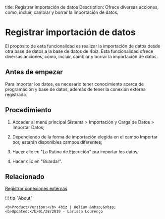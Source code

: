 title: Registrar importación de datos
Description: Ofrece diversas acciones, como, incluir, cambiar y borrar la importación de datos.
# Registrar importación de datos

El propósito de esta funcionalidad es realizar la importación de datos desde otra base de datos a la base de datos de 4biz.
Esta funcionalidad ofrece diversas acciones, como, incluir, cambiar y borrar la importación de datos.

Antes de empezar
----------------

Para importar los datos, es necesario tener conocimiento acerca de programación
y base de datos, además de tener la conexión externa registrada.

Procedimiento
-------------

1.  Acceder al menú principal Sistema \> Importación y Carga de Datos \>
    Importar Datos;

2.  Dependiendo de la forma de importación elegida en el campo Importar por,
    estarán disponibles campos diferentes;

3.  Hacer clic en "La Rutina de Ejecución" pra importar los datos;

4.  Hacer clic en "Guardar".

Relacionado
-------

[Registrar conexiones externas](/es-es/4biz-helium/platform-administration/database/register-external-connections.html)


!!! tip "About"

    <b>Product/Version:</b> 4biz | Helium &nbsp;&nbsp;
    <b>Updated:</b>01/28/2019 - Larissa Lourenço
